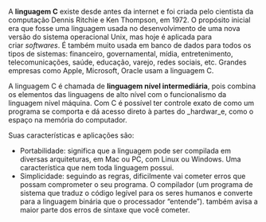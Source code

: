 A **linguagem C** existe desde antes da internet e foi criada pelo cientista da computação Dennis Ritchie e Ken Thompson, em 1972. O propósito inicial era que fosse uma linguagem usada no desenvolvimento de uma nova versão do sistema operacional Unix, mas hoje é aplicada para criar _softwares_. É também muito usada em banco de dados para todos os tipos de sistemas: financeiro, governamental, mídia, entretenimento, telecomunicações, saúde, educação, varejo, redes sociais, etc. Grandes empresas como Apple, Microsoft, Oracle usam a linguagem C.

A linguagem C é chamada de **linguagem nível intermediária**, pois combina os elementos das linguagens de alto nível com o funcionalismo da linguagem nível máquina. Com C é possível ter controle exato de como um programa se comporta e dá acesso direto à partes do _hardwar_e, como o espaço na memória do computador.

Suas características e aplicações são:

- Portabilidade: significa que a linguagem pode ser compilada em diversas arquiteturas, em Mac ou PC, com Linux ou Windows. Uma característica que nem toda linguagem possui.
- Simplicidade: seguindo as regras, dificilmente vai cometer erros que possam comprometer o seu programa. O compilador (um programa de sistema que traduz o código legível para os seres humanos e converte para a linguagem binária que o processador “entende”). também avisa a maior parte dos erros de sintaxe que você cometer.